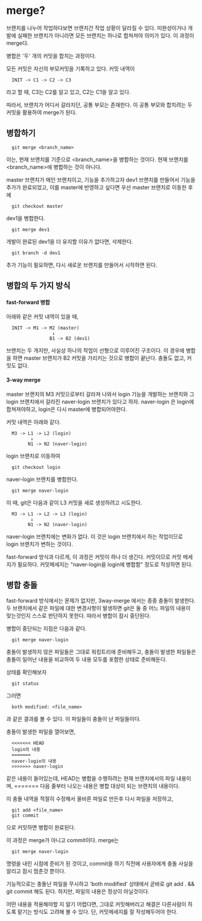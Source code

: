merge?
===
브랜치를 나누어 작업하다보면 브랜치간 작업 상황이 달라질 수 있다. 미완성이거나 개발에 실패한 브랜치가 아니라면 모든 브랜치는 하나로 합쳐져야 의미가 있다. 이 과정이 merge다.

병합은 '두' 개의 커밋을 합치는 과정이다.

모든 커밋은 자신의 부모커밋을 기록하고 있다. 커밋 내역이

      INIT -> C1 -> C2 -> C3
라고 할 때, C3는 C2를 알고 있고, C2는 C1을 알고 있다.

따라서, 브랜치가 어디서 갈라지던, 공통 부모는 존재한다. 이 공통 부모와 합치려는 두 커밋을 활용하여 merge가 된다.

병합하기
---
      git merge <branch_name>
이는, 현재 브랜치를 기준으로 <branch_name>을 병합하는 것이다. 현재 브랜치를 <branch_name>에 병합하는 것이 아니다.

master 브랜치가 메인 브랜치이고, 기능을 추가하고자 dev1 브랜치를 만들어서 기능을 추가가 완료되었고, 이를 master에 반영하고 싶다면 우선 master 브랜치로 이동한 후에

      git checkout master
dev1을 병합한다.

      git merge dev1  
개발이 완료된 dev1을 더 유지할 이유가 없다면, 삭제한다.

      git branch -d dev1
추가 기능이 필요하면, 다시 새로운 브랜치를 만들어서 시작하면 된다.

병합의 두 가지 방식
---
#### fast-forward 병합
아래와 같은 커밋 내역이 있을 때,

      INIT -> M1 -> M2 (master)
                     ↓
                    B1 -> B2 (dev1)
브랜치는 두 개지만, 사실상 하나의 작업이 선형으로 이루어진 구조이다. 이 경우에 병합을 하면 master 브랜치가 B2 커밋을 가리키는 것으로 병합이 끝난다. 충돌도 없고, 커밋도 없다.

#### 3-way merge
master 브랜치의 M3 커밋으로부터 갈라져 나와서 login 기능을 개발하는 브랜치와 그 login 브랜치에서 갈라진 naver-login 브랜치가 있다고 하자. naver-login 은 login에 합쳐져야하고, login은 다시 master에 병합되어야한다.

커밋 내역은 아래와 같다.

      M3 -> L1 -> L2 (login)
             ↓
            N1 -> N2 (naver-login)

login 브랜치로 이동하여

      git checkout login
naver-login 브랜치를 병합한다.

      git merge naver-login

이 때, git은 다음과 같이 L3 커밋을 새로 생성하려고 시도한다.

      M3 -> L1 -> L2 -> L3 (login)
             ↓
            N1 -> N2 (naver-login)
naver-login 브랜치에는 변화가 없다. 이 것은 login 브랜치에서 하는 작업이므로 login 브랜치가 변하는 것이다.

fast-forward 방식과 다르게, 이 과정은 커밋이 하나 더 생긴다. 커밋이므로 커밋 메세지가 필요하다. 커밋메세지는 "naver-login을 login에 병합함" 정도로 작성하면 된다.

병합 충돌
---
fast-forward 방식에서는 문제가 없지만, 3way-merge 에서는 종종 충돌이 발생한다. 두 브랜치에서 같은 파일에 대한 변경사항이 발생하면 git은 둘 중 어느 파일의 내용이 맞는것인지 스스로 판단하지 못한다. 따라서 병합이 잠시 중단된다.

병합이 중단되는 지점은 다음과 같다.

      git merge naver-login

충돌이 발생하지 않은 파일들은 그대로 워킹트리에 준비해두고, 충돌이 발생한 파일들은 충돌이 일어난 내용을 비교하여 두 내용 모두를 포함한 상태로 준비해둔다.

상태를 확인해보자

      git status
그러면

      both modified: <file_name>
과 같은 결과를 볼 수 있다. 이 파일들이 충돌이 난 파일들이다.

충돌이 발생한 파일을 열어보면,

      <<<<<<< HEAD
      login의 내용
      =======
      naver-login의 내용
      >>>>>>> naver-login

같은 내용이 들어있는데, HEAD는 병합을 수행하려는 현재 브랜치에서의 파일 내용이며, ======= 다음 줄부터 나오는 내용은 병합 대상이 되는 브랜치의 내용이다.

이 충돌 내역을 적절히 수정해서 올바른 파일로 만든후 다시 파일을 저장하고,

      git add <file_name>
      git commit
으로 커밋하면 병합이 완료된다.

이 과정은 merge가 아니고 commit이다. merge는

      git merge naver-login
명령을 내린 시점에 준비가 된 것이고, commit을 하기 직전에 사용자에게 충돌 사실을 알리고 잠시 멈춘것 뿐이다.

기능적으로는 충돌난 파일을 무시하고 'both modified' 상태에서 곧바로 git add . && git commit 해도 된다. 하지만, 파일의 내용은 정상이 아닐것이다.

어떤 내용을 적용해야할 지 알기 어렵다면, 그대로 커밋해버리고 해결은 다른사람이 하도록 맡기는 방식도 고려해 볼 수 있다. 단, 커밋메세지를 잘 작성해두어야 한다.